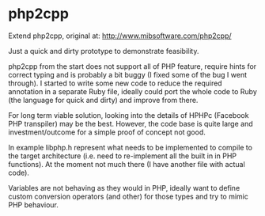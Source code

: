 # php2cpp
Extend php2cpp, original at: http://www.mibsoftware.com/php2cpp/

Just a quick and dirty prototype to demonstrate feasibility.

php2cpp from the start does not support all of PHP feature, require hints for correct typing and is probably a bit buggy (I fixed some of the bug I went through). I started to write some new code to reduce the required annotation in a separate Ruby file, ideally could port the whole code to Ruby (the language for quick and dirty) and improve from there.

For long term viable solution, looking into the details of HPHPc (Facebook PHP transpiler) may be the best. However, the code base is quite large and investment/outcome for a simple proof of concept not good.

In example libphp.h represent what needs to be implemented to compile to the target architecture (i.e. need to re-implement all the built in in PHP functions). At the moment not much there (I have another file with actual code).

Variables are not behaving as they would in PHP, ideally want to define custom conversion operators (and other) for those types and try to mimic PHP behaviour.
